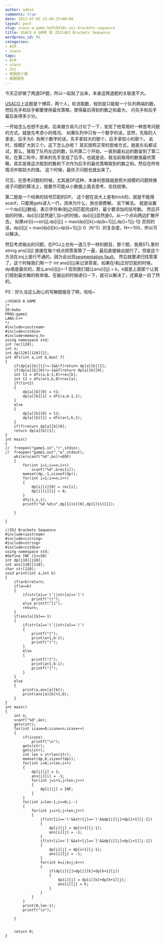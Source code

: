 ```yaml
---
author: admin
comments: true
date: 2012-07-05 15:49:27+00:00
layout: post
slug: usaco-a-game-%e5%92%8c-zoj-brackets-sequence
title: USACO A GAME 和 ZOJ1463 Brackets Sequence
wordpress_id: 92
categories:
- ACM
- usaco
tags:
- ACM
- usaco
- Zoj
- 狗狗四十题
- 解题报告
---
```


今天正好做了两道DP题，所以一起贴了出来，本身这两道题的关联度不大。

[USACO](http://ace.delos.com/usacogate)上这题是个博弈，两个人，轮流取数，规则是只能取一个队列两端的数，然后先手和后手都要使用最优策略，使得最后得到的数之和最大。
问先手和后手最后各得多少分。

一开始怎么也想不出来。后来跟方易凡讨论了一下，发现了他常用的一种思考问题的方式。就是先考虑小的情况。
如果队列中只有一个数字的话，显然，先取的人拿走，后手为0.
有两个数字的话，先手拿较大的那个，后手拿较小的那个。
此时，规模扩大到三个。这下怎么办呢？
其实按照正常的思维方式，就是左右都试试，那么，我取了队列左边的数，队列第二个开始，一直到最右边的数留到了第二轮，在第二轮中，原来的先手变成了后手。也就是说，我当前取得的数值最优策略，其实是我这次取到的数和下次作为后手的最优策略取到的数之和。然后在所有情况中取较大的值。
这个时候，最优子问题也就出来了。

可见，在思考问题的时候，尤其是DP这种，本身的思路就是把大规模的问题转换成子问题的算法上，就要尽可能从小数据上面去思考、去找规律。

第二题是一个经典的括号匹配的DP。
这个题在浙大上是有trick的，就是不能用scanf，只能用gets读入一行，具体为什么，我也很费解。
说下解法。
就是设置一个dp[i][j]数组，表示字符串i到j之间匹配完成时，最少要添加的括号数。
然后开始的时候，dp[i][i]显然是1,当i>j的时候，dp[i][j]显然是0。从一个点向两边扩散开去。
如果str[i]==str[j],dp[i][j] = max(dp[i][k]+dp[k+1][j],dp[i+1][j-1]) 
否则的话，dp[i][j] = max(dp[i][k]+dp[k+1][j])
O（N^3）的复杂度，N<=100，所以可以解决。

然后考虑输出的问题，在POJ上也有一道几乎一样的题目，那个题，我用STL里的string ans[i][j] 直接在每个结点把答案算了一遍，最后直接输出就行了。但是这个方法在zoj上是行不通的，因为会出现[segmentation fault](http://acm.zju.edu.cn/onlinejudge/faq.do)。
然后就要递归找答案了。这个时候我们用一个 int ans[i][j]来记录答案，如果在i和j正好匹配的时候，dp值是最优的，那么ans[i][j]=-1 
否则我们就让ans[i][j] = k。k就是上面那个让我们得到最优解的枚举值。在输出的时候递归一下，就可以解决了，还算是一目了然的。

PS：好久没这么耐心的写解题报告了啊，哈哈~

```
//USACO A GAME
/*
ID:bobo
PROG:game1
LANG:C++
*/
#include<iostream>
#include<cstdio>
#include<memory.h>
using namespace std;
int rec[120];
int n;
int dp[120][120][2];
int dfs(int a,int b,bool f)
{
	if(dp[a][b][1]!=-1&&!f)return dp[a][b][1];
	if(dp[a][b][0]!=-1&&f)return dp[a][b][0];
	int t1 = dfs(a,b-1,0)+rec[b];
	int t2 = dfs(a+1,b,0)+rec[a];
	if(t1>t2)
	{
		dp[a][b][0] = t1;
		dp[a][b][1] = dfs(a,b-1,1);
	}
	else
	{
		dp[a][b][0] = t2;
		dp[a][b][1] = dfs(a+1,b,1);
	}
	if(f)return dp[a][b][0];
	return dp[a][b][1];
}
int main()
{
//	freopen("game1.in","r",stdin);
//	freopen("game1.out","w",stdout);
	while(scanf("%d",&n)!=EOF)
	{
		for(int i=1;i<=n;i++)
			scanf("%d",&rec[i]);
		memset(dp,-1,sizeof(dp));
		for(int i=1;i<=n;i++)
		{
			dp[i][i][0] = rec[i];
			dp[i][i][1] = 0;
		}
		dfs(1,n,1);
		printf("%d %d\n",dp[1][n][0],dp[1][n][1]);

	}

}
```

```
//ZOJ Brackets Sequence
#include<iostream>
#include<cstring>
#include<string>
#include<cstdio>
using namespace std;
#define INF (1<<30)
int dp[110][110];
int ans[110][110];
char str[110];
void print(int a,int b)
{
	if(a>b)return;
	if(a==b)
	{
		if(str[a]=='('||str[a]==')')
			printf("()");
		else printf("[]");
		return;
	}
	if(ans[a][b]==-1)
	{
		if(str[a]=='('||str[a]==')')
		{
			printf("(");
			print(a+1,b-1);
			printf(")");
		}
		else
		{
			printf("[");
			print(a+1,b-1);
			printf("]");
		}
	}
	else
	{
		print(a,ans[a][b]);
		print(ans[a][b]+1,b);
	}
}
int main()
{
	int n;
	scanf("%d",&n);
	gets(str);
	for(int icase=0;icase<n;icase++)
	{
		if(icase)
			printf("\n");
		gets(str);
		gets(str);
		int len = strlen(str);
		memset(dp,0,sizeof(dp));
		for(int i=0;i<len;i++)
		{
			dp[i][i] = 1;
			ans[i][i] = -1;
			for(int j=i+1;j<len;j++)
			{
				dp[i][j] = INF;
			}
		}
		for(int i=len-1;i>=0;i--)
		{
			for(int j=i+1;j<len;j++)
			{
				if(str[i]=='('&&str[j]==')'&&dp[i][j]>dp[i+1][j-1])
				{
					dp[i][j] = dp[i+1][j-1];
					ans[i][j] = -1; 
				}
				if(str[i]=='['&&str[j]==']'&&dp[i][j]>dp[i+1][j-1])
				{
					dp[i][j] = dp[i+1][j-1];
					ans[i][j] = -1;
				}
				for(int k=i;k<j;k++)
				{
					if(dp[i][j]>dp[i][k]+dp[k+1][j])
					{
						dp[i][j] = dp[i][k]+dp[k+1][j];
						ans[i][j] = k;
					}
				}
			}
		}
		print(0,len-1);
		printf("\n");

	}


	return 0;
}

```

